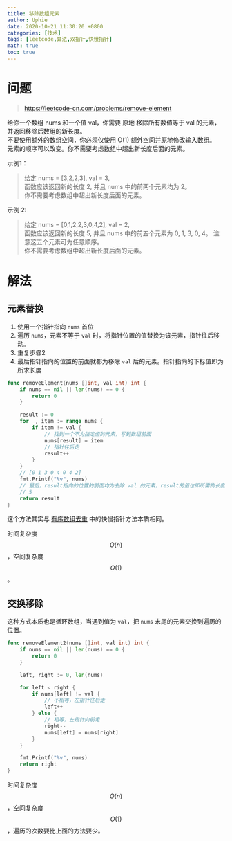 ```yaml
---
title: 移除数组元素
author: Uphie
date: 2020-10-21 11:30:20 +0800
categories: [技术]
tags: [leetcode,算法,双指针,快慢指针]
math: true
toc: true
---
```


# 问题

> https://leetcode-cn.com/problems/remove-element

给你一个数组 nums 和一个值 val，你需要 原地 移除所有数值等于 val 的元素，并返回移除后数组的新长度。\
不要使用额外的数组空间，你必须仅使用 O(1) 额外空间并原地修改输入数组。\
元素的顺序可以改变。你不需要考虑数组中超出新长度后面的元素。

示例1：
>给定 nums = [3,2,2,3], val = 3,\
函数应该返回新的长度 2, 并且 nums 中的前两个元素均为 2。\
你不需要考虑数组中超出新长度后面的元素。

示例 2:
>给定 nums = [0,1,2,2,3,0,4,2], val = 2,\
函数应该返回新的长度 5, 并且 nums 中的前五个元素为 0, 1, 3, 0, 4。
注意这五个元素可为任意顺序。\
你不需要考虑数组中超出新长度后面的元素。

# 解法

## 元素替换

1. 使用一个指针指向 `nums` 首位
2. 遍历 `nums`，元素不等于 `val` 时，将指针位置的值替换为该元素，指针往后移动。
3. 重复步骤2
3. 最后指针指向的位置的前面就都为移除 `val` 后的元素。指针指向的下标值即为所求长度


```go
func removeElement(nums []int, val int) int {
	if nums == nil || len(nums) == 0 {
		return 0
	}

	result := 0
	for _, item := range nums {
		if item != val {
			// 找到一个不为指定值的元素，写到数组前面
			nums[result] = item
			// 指针往后走
			result++
		}
	}
	// [0 1 3 0 4 0 4 2]
	fmt.Printf("%v", nums)
    // 最后，result指向的位置的前面均为去除 val 的元素，result的值也即所需的长度
    // 5
	return result
}
```

这个方法其实与 [有序数组去重](https://uphie.studio/posts/有序数组去重) 中的快慢指针方法本质相同。

时间复杂度 $$O(n)$$，空间复杂度 $$O(1)$$。

## 交换移除

这种方式本质也是循环数组，当遇到值为 `val`，把 `nums` 末尾的元素交换到遍历的位置。
```go
func removeElement2(nums []int, val int) int {
	if nums == nil || len(nums) == 0 {
		return 0
	}

	left, right := 0, len(nums)

	for left < right {
		if nums[left] != val {
			// 不相等，左指针往后走
			left++
		} else {
			// 相等，左指针向前走
			right--
			nums[left] = nums[right]
		}
	}

	fmt.Printf("%v", nums)
	return right
}
```

时间复杂度 $$O(n)$$，空间复杂度$$O(1)$$，遍历的次数要比上面的方法要少。
